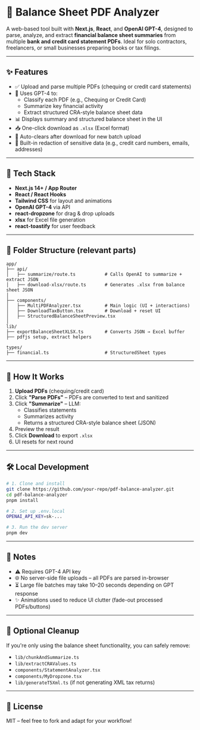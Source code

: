 # 🧾 Balance Sheet PDF Analyzer

A web-based tool built with **Next.js**, **React**, and **OpenAI GPT-4**, designed to parse, analyze, and extract **financial balance sheet summaries** from multiple **bank and credit card statement PDFs**. Ideal for solo contractors, freelancers, or small businesses preparing books or tax filings.

---

## ✨ Features

- ✅ Upload and parse multiple PDFs (chequing or credit card statements)
- 🤖 Uses GPT-4 to:
  - Classify each PDF (e.g., Chequing or Credit Card)
  - Summarize key financial activity
  - Extract structured CRA-style balance sheet data
- 📊 Displays summary and structured balance sheet in the UI
- 📥 One-click download as `.xlsx` (Excel format)
- 🧼 Auto-clears after download for new batch upload
- 🎯 Built-in redaction of sensitive data (e.g., credit card numbers, emails, addresses)

---

## 🧱 Tech Stack

- **Next.js 14+ / App Router**
- **React / React Hooks**
- **Tailwind CSS** for layout and animations
- **OpenAI GPT-4** via API
- **react-dropzone** for drag & drop uploads
- **xlsx** for Excel file generation
- **react-toastify** for user feedback

---

## 📂 Folder Structure (relevant parts)

```
app/
├── api/
│   ├── summarize/route.ts           # Calls OpenAI to summarize + extract JSON
│   ├── download-xlsx/route.ts       # Generates .xlsx from balance sheet JSON
│
├── components/
│   ├── MultiPDFAnalyzer.tsx         # Main logic (UI + interactions)
│   ├── DownloadTaxButton.tsx        # Download + reset UI
│   ├── StructuredBalanceSheetPreview.tsx
│
lib/
├── exportBalanceSheetXLSX.ts        # Converts JSON → Excel buffer
├── pdfjs setup, extract helpers

types/
├── financial.ts                     # StructuredSheet types
```

---

## 🚀 How It Works

1. **Upload PDFs** (chequing/credit card)
2. Click **"Parse PDFs"** – PDFs are converted to text and sanitized
3. Click **"Summarize"** – LLM:
   - Classifies statements
   - Summarizes activity
   - Returns a structured CRA-style balance sheet (JSON)
4. Preview the result
5. Click **Download** to export `.xlsx`
6. UI resets for next round

---

## 🛠 Local Development

```bash
# 1. Clone and install
git clone https://github.com/your-repo/pdf-balance-analyzer.git
cd pdf-balance-analyzer
pnpm install

# 2. Set up .env.local
OPENAI_API_KEY=sk-...

# 3. Run the dev server
pnpm dev
```

---

## 📌 Notes

- ⚠️ Requires GPT-4 API key
- 🌐 No server-side file uploads – all PDFs are parsed in-browser
- ⏳ Large file batches may take 10–20 seconds depending on GPT response
- ✨ Animations used to reduce UI clutter (fade-out processed PDFs/buttons)

---

## 🧹 Optional Cleanup

If you're only using the balance sheet functionality, you can safely remove:

- `lib/chunkAndSummarize.ts`
- `lib/extractCRAValues.ts`
- `components/StatementAnalyzer.tsx`
- `components/MyDropzone.tsx`
- `lib/generateT5Xml.ts` (if not generating XML tax returns)

---

## 📄 License

MIT – feel free to fork and adapt for your workflow!
